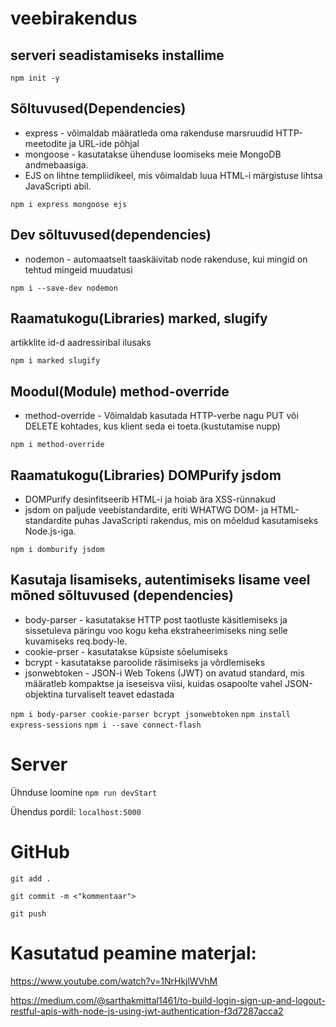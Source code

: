 # veebirakendus

## serveri seadistamiseks installime

`npm init -y`

## Sõltuvused(Dependencies)

- express - võimaldab määratleda oma rakenduse marsruudid HTTP-meetodite ja URL-ide põhjal
- mongoose - kasutatakse ühenduse loomiseks meie MongoDB andmebaasiga.
- EJS on lihtne templiidikeel, mis võimaldab luua HTML-i märgistuse lihtsa JavaScripti abil.

`npm i express mongoose ejs`

## Dev sõltuvused(dependencies)

- nodemon - automaatselt taaskäivitab node rakenduse, kui mingid on tehtud mingeid muudatusi

`npm i --save-dev nodemon`

## Raamatukogu(Libraries) marked, slugify

artikklite id-d aadressiribal ilusaks

`npm i marked slugify`

## Moodul(Module) method-override

- method-override - Võimaldab kasutada HTTP-verbe nagu PUT või DELETE kohtades, kus klient seda ei toeta.(kustutamise nupp)

`npm i method-override`

## Raamatukogu(Libraries) DOMPurify jsdom

- DOMPurify desinfitseerib HTML-i ja hoiab ära XSS-rünnakud
- jsdom on paljude veebistandardite, eriti WHATWG DOM- ja HTML-standardite puhas JavaScripti rakendus, mis on mõeldud kasutamiseks Node.js-iga.

`npm i domburify jsdom`

## Kasutaja lisamiseks, autentimiseks lisame veel mõned sõltuvused (dependencies)

- body-parser - kasutatakse HTTP post taotluste käsitlemiseks ja sissetuleva päringu voo kogu keha ekstraheerimiseks ning selle kuvamiseks req.body-le.
- cookie-prser - kasutatakse küpsiste sõelumiseks
- bcrypt - kasutatakse paroolide räsimiseks ja võrdlemiseks
- jsonwebtoken - JSON-i Web Tokens (JWT) on avatud standard, mis määratleb kompaktse ja iseseisva viisi, kuidas osapoolte vahel JSON-objektina turvaliselt teavet edastada

`npm i body-parser cookie-parser bcrypt jsonwebtoken`
`npm install express-sessions`
`npm i --save connect-flash`

# Server

Ühnduse loomine
`npm run devStart`

Ühendus pordil:
`localhost:5000`


# GitHub

`git add .`

`git commit -m <"kommentaar">`

`git push`

# Kasutatud peamine materjal:

https://www.youtube.com/watch?v=1NrHkjlWVhM

https://medium.com/@sarthakmittal1461/to-build-login-sign-up-and-logout-restful-apis-with-node-js-using-jwt-authentication-f3d7287acca2
